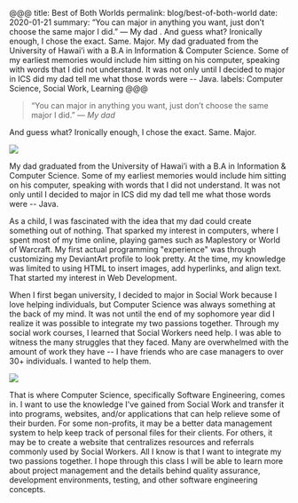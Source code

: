 @@@
title: Best of Both Worlds
permalink: blog/best-of-both-world
date: 2020-01-21
summary: “You can major in anything you want, just don’t choose the same major I did.” — My dad . And guess what? Ironically enough, I chose the exact. Same. Major. My dad graduated from the University of Hawai’i with a B.A in Information & Computer Science. Some of my earliest memories would include him sitting on his computer, speaking with words that I did not understand. It was not only until I decided to major in ICS did my dad tell me what those words were -- Java.
labels: Computer Science, Social Work, Learning
@@@

> “You can major in anything you want, just don’t choose the same major I did.” 
> — <i>My dad</i>

And guess what? Ironically enough, I chose the exact. Same. Major.

<img class="ui medium left floated rounded image" src="../images/software-engineering.jpg">

My dad graduated from the University of Hawai’i with a B.A in Information & Computer Science. Some of my earliest memories would include him sitting on his computer, speaking with words that I did not understand. It was not only until I decided to major in ICS did my dad tell me what those words were -- Java. 

As a child, I was fascinated with the idea that my dad could create something out of nothing. That sparked my interest in computers, where I spent most of my time online, playing games such as Maplestory or World of Warcraft. My first actual programming "experience" was through customizing my DeviantArt profile to look pretty. At the time, my knowledge was limited to using HTML to insert images, add hyperlinks, and align text. That started my interest in Web Development.

When I first began university, I decided to major in Social Work because I love helping individuals, but Computer Science was always something at the back of my mind. It was not until the end of my sophomore year did I realize it was possible to integrate my two passions together. Through my social work courses, I learned that Social Workers need help. I was able to witness the many struggles that they faced. Many are overwhelmed with the amount of work they have -- I have friends who are case managers to over 30+ individuals. I wanted to help them.

<img class="ui huge centered rounded image" src="../images/CaseManagement.png">


That is where Computer Science, specifically Software Engineering, comes in. I want to use the knowledge I've gained from Social Work and transfer it into programs, websites, and/or applications that can help relieve some of their burden. For some non-profits, it may be a better data management system to help keep track of personal files for their clients. For others, it may be to create a website that centralizes resources and referrals commonly used by Social Workers. All I know is that I want to integrate my two passions together. I hope through this class I will be able to learn more about project management and the details behind quality assurance, development environments, testing, and other software engineering concepts.

